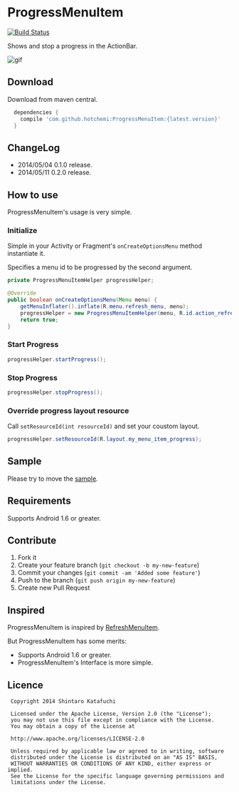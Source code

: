 ProgressMenuItem
================

[![Build Status](https://travis-ci.org/hotchemi/ProgressMenuItem.png?branch=master)](https://travis-ci.org/hotchemi/ProgressMenuItem)

Shows and stop a progress in the ActionBar.

![gif](http://gifzo.net/BO3wY1zTTkb.gif)

## Download

Download from maven central.

```groovy
  dependencies {
    compile 'com.github.hotchemi:ProgressMenuItem:{latest.version}'
  }
```

## ChangeLog

- 2014/05/04 0.1.0 release.
- 2014/05/11 0.2.0 release.

## How to use

ProgressMenuItem's usage is very simple.

### Initialize

Simple in your Activity or Fragment's `onCreateOptionsMenu` method instantiate it.

Specifies a menu id to be progressed by the second argument.

```java
private ProgressMenuItemHelper progressHelper;

@Override
public boolean onCreateOptionsMenu(Menu menu) {
    getMenuInflater().inflate(R.menu.refresh_menu, menu);
    progressHelper = new ProgressMenuItemHelper(menu, R.id.action_refresh);
    return true;
}
```

### Start Progress

``` java
progressHelper.startProgress();
```

### Stop Progress

``` java
progressHelper.stopProgress();
```

### Override progress layout resource

Call `setResourceId(int resourceId)` and set your coustom layout.

``` java
progressHelper.setResourceId(R.layout.my_menu_item_progress);
```

## Sample

Please try to move the [sample](https://github.com/hotchemi/ProgressMenuItem/tree/master/sample/).

## Requirements

Supports Android 1.6 or greater.

## Contribute

1. Fork it
2. Create your feature branch (`git checkout -b my-new-feature`)
3. Commit your changes (`git commit -am 'Added some feature'`)
4. Push to the branch (`git push origin my-new-feature`)
5. Create new Pull Request

## Inspired

ProgressMenuItem is inspired by [RefreshMenuItem](https://github.com/nicolasjafelle/RefreshMenuItem).

But ProgressMenuItem has some merits:

- Supports Android 1.6 or greater.
- ProgressMenuItem's Interface is more simple.

## Licence

```
 Copyright 2014 Shintaro Katafuchi

 Licensed under the Apache License, Version 2.0 (the "License");
 you may not use this file except in compliance with the License.
 You may obtain a copy of the License at

 http://www.apache.org/licenses/LICENSE-2.0

 Unless required by applicable law or agreed to in writing, software
 distributed under the License is distributed on an "AS IS" BASIS,
 WITHOUT WARRANTIES OR CONDITIONS OF ANY KIND, either express or implied.
 See the License for the specific language governing permissions and
 limitations under the License.
```